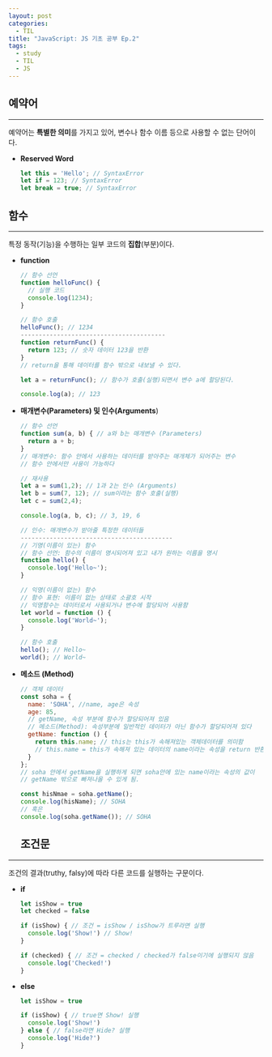 ```yaml
---
layout: post
categories:
  - TIL
title: "JavaScript: JS 기초 공부 Ep.2"
tags:
  - study
  - TIL
  - JS
---
```

## __예약어__
---
예약어는 **특별한 의미**를 가지고 있어, 변수나 함수 이름 등으로 사용할 수 없는 단어이다.
- **Reserved Word**
  ```js
  let this = 'Hello'; // SyntaxError
  let if = 123; // SyntaxError
  let break = true; // SyntaxError
  ```

## __함수__
---
특정 동작(기능)을 수행하는 일부 코드의 **집합**(부분)이다.
- **function**
  ```js
  // 함수 선언
  function helloFunc() {
    // 실행 코드
    console.log(1234);
  }
  
  // 함수 호출
  helloFunc(); // 1234
  ----------------------------------------
  function returnFunc() {
    return 123; // 숫자 데이터 123을 반환
  }
  // return을 통해 데이터를 함수 밖으로 내보낼 수 있다.
  
  let a = returnFunc(); // 함수가 호출(실행)되면서 변수 a에 할당된다.
  
  console.log(a); // 123
  
  ```
- **매개변수(Parameters) 및 인수(Arguments**)
  ```js
  // 함수 선언
  function sum(a, b) { // a와 b는 매개변수 (Parameters)
    return a + b; 
  }
  // 매개변수: 함수 안에서 사용하는 데이터를 받아주는 매개체가 되어주는 변수
  // 함수 안에서만 사용이 가능하다
  
  // 재사용
  let a = sum(1,2); // 1과 2는 인수 (Arguments)
  let b = sum(7, 12); // sum이라는 함수 호출(실행)
  let c = sum(2,4);
  
  console.log(a, b, c); // 3, 19, 6
  
  // 인수: 매개변수가 받아줄 특정한 데이터들
  ------------------------------------------
  // 기명(이름이 있는) 함수
  // 함수 선언: 함수의 이름이 명시되어져 있고 내가 원하는 이름을 명시
  function hello() {
    console.log('Hello~');
  }
  
  // 익명(이름이 없는) 함수
  // 함수 표현: 이름이 없는 상태로 소괄호 시작
  // 익명함수는 데이터로서 사용되거나 변수에 할당되어 사용함
  let world = function () {
    console.log('World~');
  }
  
  // 함수 호출
  hello(); // Hello~
  world(); // World~
  ```
- **메소드 (Method)**
  ```js
  // 객체 데이터
  const soha = {
    name: 'SOHA', //name, age은 속성
    age: 85,
    // getName, 속성 부분에 함수가 할당되어져 있음
    // 메소드(Method): 속성부분에 일반적인 데이터가 아닌 함수가 할당되어져 있다
    getName: function () {
      return this.name; // this는 this가 속해져있는 객체데이터를 의미함
      // this.name = this가 속해져 있는 데이터의 name이라는 속성을 return 반환해주세요
    }
  };
  // soha 안에서 getName을 실행하게 되면 soha안에 있는 name이라는 속성의 값이
  // getName 밖으로 빠져나올 수 있게 됨.
  
  const hisNmae = soha.getName();
  console.log(hisName); // SOHA
  // 혹은
  console.log(soha.getName()); // SOHA
  ```

  ## __조건문__
---
조건의 결과(truthy, falsy)에 따라 다른 코드를 실행하는 구문이다.
- **if**
  ```js
  let isShow = true
  let checked = false
  
  if (isShow) { // 조건 = isShow / isShow가 트루라면 실행
    console.log('Show!') // Show!
  }
  
  if (checked) { // 조건 = checked / checked가 false이기에 실행되지 않음
    console.log('Checked!')  
  }
  ```
- **else**
  ```js
  let isShow = true
  
  if (isShow) { // true면 Show! 실행
    console.log('Show!')
  } else { // false라면 Hide? 실행
    console.log('Hide?')
  }
  ```